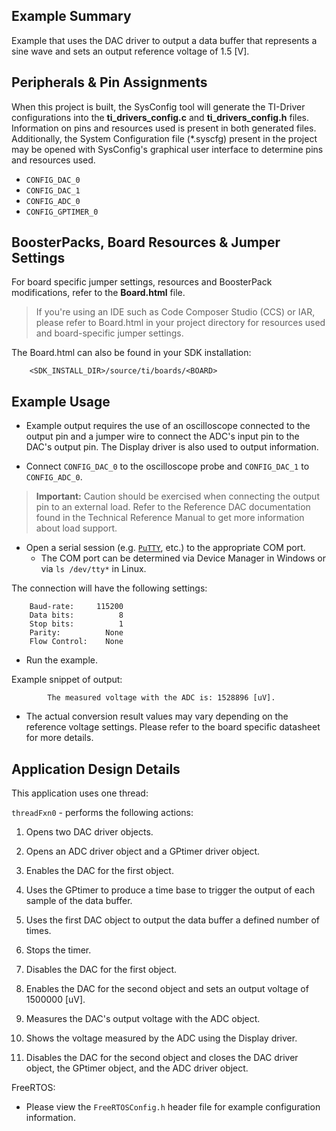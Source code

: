 ## Example Summary

Example that uses the DAC driver to output a data buffer that represents
a sine wave and sets an output reference voltage of 1.5 [V].

## Peripherals & Pin Assignments

When this project is built, the SysConfig tool will generate the TI-Driver
configurations into the __ti_drivers_config.c__ and __ti_drivers_config.h__
files. Information on pins and resources used is present in both generated
files. Additionally, the System Configuration file (\*.syscfg) present in the
project may be opened with SysConfig's graphical user interface to determine
pins and resources used.

* `CONFIG_DAC_0`
* `CONFIG_DAC_1`
* `CONFIG_ADC_0`
* `CONFIG_GPTIMER_0`

## BoosterPacks, Board Resources & Jumper Settings

For board specific jumper settings, resources and BoosterPack modifications,
refer to the __Board.html__ file.

> If you're using an IDE such as Code Composer Studio (CCS) or IAR, please
refer to Board.html in your project directory for resources used and
board-specific jumper settings.

The Board.html can also be found in your SDK installation:

        <SDK_INSTALL_DIR>/source/ti/boards/<BOARD>


## Example Usage

* Example output requires the use of an oscilloscope connected to the output
pin and a jumper wire to connect the ADC's input pin to the DAC's output pin.
The Display driver is also used to output information.

* Connect `CONFIG_DAC_0` to the oscilloscope probe and `CONFIG_DAC_1` to
`CONFIG_ADC_0`.

>__Important:__ Caution should be exercised when connecting the output pin to an
external load. Refer to the Reference DAC documentation found in the Technical
Reference Manual to get more information about load support.

* Open a serial session (e.g. [`PuTTY`](http://www.putty.org/ "PuTTY's
Homepage"), etc.) to the appropriate COM port.
    * The COM port can be determined via Device Manager in Windows or via
`ls /dev/tty*` in Linux.

The connection will have the following settings:
```
    Baud-rate:     115200
    Data bits:          8
    Stop bits:          1
    Parity:          None
    Flow Control:    None
```

* Run the example.

Example snippet of output:
```
        The measured voltage with the ADC is: 1528896 [uV].
```

* The actual conversion result values may vary depending on the reference
voltage settings. Please refer to the board specific datasheet for more details.

## Application Design Details

This application uses one thread:

`threadFxn0` - performs the following actions:

1. Opens two DAC driver objects.

2. Opens an ADC driver object and a GPtimer driver object.

3. Enables the DAC for the first object.

4. Uses the GPtimer to produce a time base to trigger the output of each sample of the data buffer.

5. Uses the first DAC object to output the data buffer a defined number of times.

6. Stops the timer.

7. Disables the DAC for the first object.

8. Enables the DAC for the second object and sets an output voltage of 1500000 [uV].

9. Measures the DAC's output voltage with the ADC object.

10. Shows the voltage measured by the ADC using the Display driver.

11. Disables the DAC for the second object and closes the DAC driver object, the GPtimer object,
    and the ADC driver object.

FreeRTOS:

* Please view the `FreeRTOSConfig.h` header file for example configuration
information.